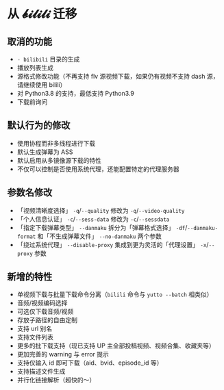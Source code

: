 # 从 𝓫𝓲𝓵𝓲𝓵𝓲 迁移

## 取消的功能

- `- bilibili` 目录的生成
- 播放列表生成
- 源格式修改功能（不再支持 flv 源视频下载，如果仍有视频不支持 dash 源，请继续使用 bilili）
- 对 Python3.8 的支持，最低支持 Python3.9
- 下载前询问

## 默认行为的修改

- 使用协程而非多线程进行下载
- 默认生成弹幕为 ASS
- 默认启用从多镜像源下载的特性
- 不仅可以控制是否使用系统代理，还能配置特定的代理服务器

## 参数名修改

- 「视频清晰度选择」 `-q`/`--quality` 修改为 `-q`/`--video-quality`
- 「个人信息认证」 `-c`/`--sess-data` 修改为 `-c`/`--sessdata`
- 「指定下载弹幕类型」 `--danmaku` 拆分为「弹幕格式选择」 `-df`/`--danmaku-format` 和「不生成弹幕文件」 `--no-danmaku` 两个参数
- 「绕过系统代理」 `--disable-proxy` 集成到更为灵活的「代理设置」 `-x`/`--proxy` 参数

## 新增的特性

- 单视频下载与批量下载命令分离（`bilili` 命令与 `yutto --batch` 相类似）
- 音频/视频编码选择
- 可选仅下载音频/视频
- 存放子路径的自由定制
- 支持 url 别名
- 支持文件列表
- 更多的批下载支持（现已支持 UP 主全部投稿视频、视频合集、收藏夹等）
- 更加完善的 warning 与 error 提示
- 支持仅输入 id 即可下载（aid、bvid、episode_id 等）
- 支持描述文件生成
- 并行化链接解析（超快的～）

